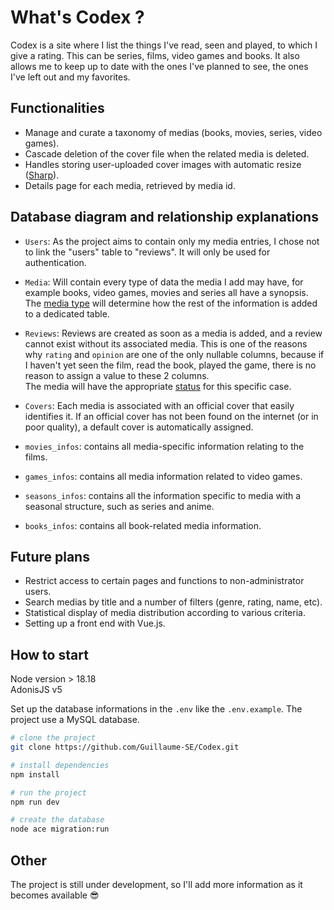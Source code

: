 # What's Codex ?

Codex is a site where I list the things I've read, seen and played, to which I give a rating.
This can be series, films, video games and books.
It also allows me to keep up to date with the ones I've planned to see, the ones I've left out and my favorites.

## Functionalities

- Manage and curate a taxonomy of medias (books, movies, series, video games).
- Cascade deletion of the cover file when the related media is deleted.
- Handles storing user-uploaded cover images with automatic resize ([Sharp](https://sharp.pixelplumbing.com/)).
- Details page for each media, retrieved by media id.

## Database diagram and relationship explanations

- `Users`: As the project aims to contain only my media entries, I chose not to link the "users" table to "reviews". It will only be used for authentication.

- `Media`: Will contain every type of data the media I add may have, for example books, video games, movies and series all have a synopsis.  
  The [media type](https://github.com/Guillaume-SE/Codex/blob/main/app/Tools/Enums/MediaTypes.ts) will determine how the rest of the information is added to a dedicated table.

- `Reviews`: Reviews are created as soon as a media is added, and a review cannot exist without its associated media. This is one of the reasons why `rating` and `opinion` are one of the only nullable columns, because if I haven't yet seen the film, read the book, played the game, there is no reason to assign a value to these 2 columns.  
  The media will have the appropriate [status](https://github.com/Guillaume-SE/Codex/blob/main/app/Tools/Enums/ReviewStatus.ts) for this specific case.

- `Covers`: Each media is associated with an official cover that easily identifies it. If an official cover has not been found on the internet (or in poor quality), a default cover is automatically assigned.

- `movies_infos`: contains all media-specific information relating to the films.

- `games_infos`: contains all media information related to video games.

- `seasons_infos`: contains all the information specific to media with a seasonal structure, such as series and anime.

- `books_infos`: contains all book-related media information.

## Future plans

- Restrict access to certain pages and functions to non-administrator users.
- Search medias by title and a number of filters (genre, rating, name, etc).
- Statistical display of media distribution according to various criteria.
- Setting up a front end with Vue.js.

## How to start

Node version > 18.18  
AdonisJS v5

Set up the database informations in the `.env` like the `.env.example`. The project use a MySQL database.

```bash
# clone the project
git clone https://github.com/Guillaume-SE/Codex.git

# install dependencies
npm install

# run the project
npm run dev

# create the database
node ace migration:run
```

## Other

The project is still under development, so I'll add more information as it becomes available :sunglasses:
